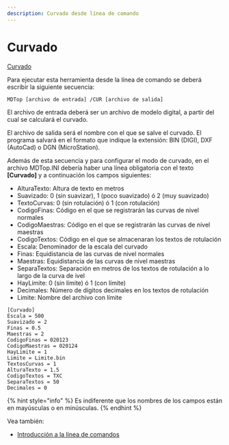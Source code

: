```yaml
---
description: Curvado desde línea de comando
---
```


# Curvado

[Curvado](../como.../como-curvado.md)

Para ejecutar esta herramienta desde la línea de comando se deberá escribir la siguiente secuencia:

```text
MDTop [archivo de entrada] /CUR [archivo de salida]
```

El archivo de entrada deberá ser un archivo de modelo digital, a partir del cual se calculará el curvado.

El archivo de salida será el nombre con el que se salve el curvado. El programa salvará en el formato que indique la extensión: BIN \(DIGI\), DXF \(AutoCad\) o DGN \(MicroStation\).

Además de esta secuencia y para configurar el modo de curvado, en el archivo MDTop.INI debería haber una línea obligatoria con el texto **\[Curvado\]** y a continuación los campos siguientes:

* AlturaTexto: Altura de texto en metros
* Suavizado: 0 \(sin suavizar\), 1 \(poco suavizado\) ó 2 \(muy suavizado\)
* TextoCurvas: 0 \(sin rotulación\) ó 1 \(con rotulación\)
* CodigoFinas: Código en el que se registrarán las curvas de nivel normales
* CodigoMaestras: Código en el que se registrarán las curvas de nivel maestras
* CodigoTextos: Código en el que se almacenaran los textos de rotulación
* Escala: Denominador de la escala del curvado
* Finas: Equidistancia de las curvas de nivel normales
* Maestras: Equidistancia de las curvas de nivel maestras
* SeparaTextos: Separación en metros de los textos de rotulación a lo largo de la curva de ivel
* HayLimite: 0 \(sin límite\) ó 1 \(con límite\)
* Decimales: Número de dígitos decimales en los textos de rotulación
* Limite: Nombre del archivo con límite

```text
[Curvado]
Escala = 500
Suavizado = 2
Finas = 0.5
Maestras = 2
CodigoFinas = 020123
CodigoMaestras = 020124
HayLimite = 1
Limite = Limite.bin
TextosCurvas = 1
AlturaTexto = 1.5
CodigoTextos = TXC
SeparaTextos = 50
Decimales = 0
```

{% hint style="info" %}
Es indiferente que los nombres de los campos están en mayúsculas o en minúsculas.
{% endhint %}

Vea también:

* [Introducción a la línea de comandos](./)

